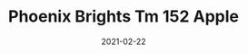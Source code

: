 ---
tags: 
  - "To Market"
  - "Rubber Flooring"
  - "Phoenix"
title: "Phoenix Brights Tm 152 Apple"
designer: "To Market"
image_primary: "img/atmosphere-brights-tm152apple.jpg"
href: "https://www.tomkt.com/atmosphere-phoenix-swatches"
description: "SIZE%3A%207.08%u201D%20X%20%A047.24%u201D%20/%20GAUGE%3A%A04.0mm%20vinyl%20+%201.0mm%20AcoustX%20Backing%20%3D%205.0mm%20.5mm%20%2820%20mil%29%A0"
category: "rubber-flooring-phoenix"
subtitle: ""
manufacturer: "ToMarket"
slug: "/manufacturers/tomarket/rubber-flooring-phoenix/to-market-phoenix-brights-tm-152-apple"
date: "2021-02-22"
---